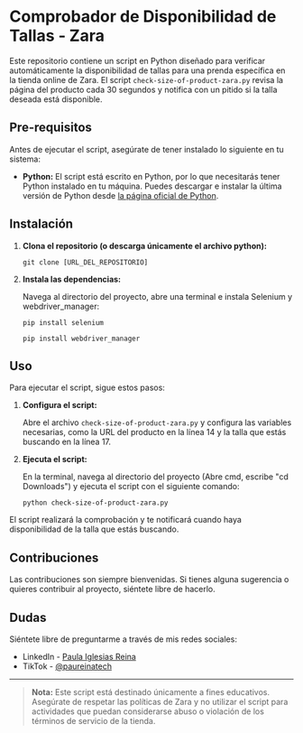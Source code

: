 # Comprobador de Disponibilidad de Tallas - Zara

Este repositorio contiene un script en Python diseñado para verificar automáticamente la disponibilidad de tallas para una prenda específica en la tienda online de Zara. El script `check-size-of-product-zara.py` revisa la página del producto cada 30 segundos y notifica con un pitido si la talla deseada está disponible.

## Pre-requisitos

Antes de ejecutar el script, asegúrate de tener instalado lo siguiente en tu sistema:

- **Python:** El script está escrito en Python, por lo que necesitarás tener Python instalado en tu máquina. Puedes descargar e instalar la última versión de Python desde [la página oficial de Python](https://www.python.org/downloads/).


## Instalación

1. **Clona el repositorio (o descarga únicamente el archivo python):**

    ```
    git clone [URL_DEL_REPOSITORIO]
    ```

2. **Instala las dependencias:**

    Navega al directorio del proyecto, abre una terminal e instala Selenium y webdriver_manager:

    ```
    pip install selenium
    ```
    ```
    pip install webdriver_manager
    ```

## Uso

Para ejecutar el script, sigue estos pasos:

1. **Configura el script:**

    Abre el archivo `check-size-of-product-zara.py` y configura las variables necesarias, como la URL del producto en la línea 14 y la talla que estás buscando en la línea 17.

2. **Ejecuta el script:**

    En la terminal, navega al directorio del proyecto (Abre cmd, escribe "cd Downloads") y ejecuta el script con el siguiente comando:

    ```
    python check-size-of-product-zara.py
    ```

El script realizará la comprobación y te notificará cuando haya disponibilidad de la talla que estás buscando.

## Contribuciones

Las contribuciones son siempre bienvenidas. Si tienes alguna sugerencia o quieres contribuir al proyecto, siéntete libre de hacerlo.

## Dudas

Siéntete libre de preguntarme a través de mis redes sociales:

- LinkedIn - [Paula Iglesias Reina](https://www.linkedin.com/in/paula-iglesias-reina/)
- TikTok - [@paureinatech](https://www.tiktok.com/@paureinatech)

---
> **Nota:** Este script está destinado únicamente a fines educativos. Asegúrate de respetar las políticas de Zara y no utilizar el script para actividades que puedan considerarse abuso o violación de los términos de servicio de la tienda.
